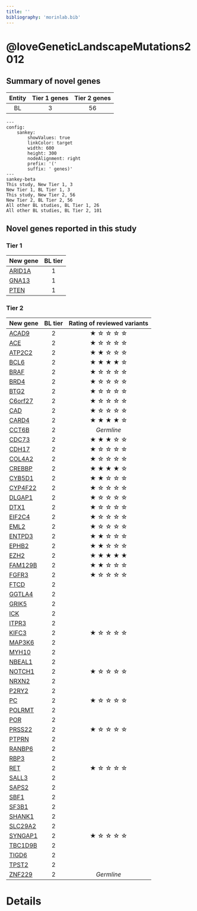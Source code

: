 ```yaml
---
title: ''
bibliography: 'morinlab.bib'
---
```


# @loveGeneticLandscapeMutations2012
## Summary of novel genes

|Entity| Tier 1 genes| Tier 2 genes|
|:-:|:-:|:-:|
|BL|3|56|
```mermaid
---
config:
    sankey:
        showValues: true
        linkColor: target
        width: 600
        height: 300
        nodeAlignment: right
        prefix: '('
        suffix: ' genes)'
---
sankey-beta
This study, New Tier 1, 3
New Tier 1, BL Tier 1, 3
This study, New Tier 2, 56
New Tier 2, BL Tier 2, 56
All other BL studies, BL Tier 1, 26
All other BL studies, BL Tier 2, 101
```

## Novel genes reported in this study

### Tier 1
|New gene|BL tier|
|:-|:-:|
|[ARID1A](../ARID1A)|1 |
|[GNA13](../GNA13)|1 |
|[PTEN](../PTEN)|1 |

### Tier 2
|New gene|BL tier|Rating of reviewed variants|
|:-|:-:|:-:|
|[ACAD9](../ACAD9)|2 |&starf; &star; &star; &star; &star;|
|[ACE](../ACE)|2 |&starf; &star; &star; &star; &star;|
|[ATP2C2](../ATP2C2)|2 |&starf; &starf; &star; &star; &star;|
|[BCL6](../BCL6)|2 |&starf; &starf; &starf; &starf; &star;|
|[BRAF](../BRAF)|2 |&starf; &star; &star; &star; &star;|
|[BRD4](../BRD4)|2 |&starf; &star; &star; &star; &star;|
|[BTG2](../BTG2)|2 |&starf; &star; &star; &star; &star;|
|[C6orf27](../C6orf27)|2 |&starf; &star; &star; &star; &star;|
|[CAD](../CAD)|2 |&starf; &star; &star; &star; &star;|
|[CARD4](../CARD4)|2 |&starf; &starf; &starf; &starf; &star;|
|[CCT6B](../CCT6B)|2 |*Germline*|
|[CDC73](../CDC73)|2 |&starf; &starf; &starf; &star; &star;|
|[CDH17](../CDH17)|2 |&starf; &star; &star; &star; &star;|
|[COL4A2](../COL4A2)|2 |&starf; &star; &star; &star; &star;|
|[CREBBP](../CREBBP)|2 |&starf; &starf; &starf; &starf; &star;|
|[CYB5D1](../CYB5D1)|2 |&starf; &starf; &star; &star; &star;|
|[CYP4F22](../CYP4F22)|2 |&starf; &star; &star; &star; &star;|
|[DLGAP1](../DLGAP1)|2 |&starf; &star; &star; &star; &star;|
|[DTX1](../DTX1)|2|&starf; &star; &star; &star; &star;|
|[EIF2C4](../EIF2C4)|2 |&starf; &star; &star; &star; &star;|
|[EML2](../EML2)|2 |&starf; &star; &star; &star; &star;|
|[ENTPD3](../ENTPD3)|2 |&starf; &starf; &star; &star; &star;|
|[EPHB2](../EPHB2)|2 |&starf; &starf; &star; &star; &star;|
|[EZH2](../EZH2)|2 |&starf; &starf; &starf; &starf; &starf;|
|[FAM129B](../FAM129B)|2 |&starf; &starf; &star; &star; &star;|
|[FGFR3](../FGFR3)|2 |&starf; &star; &star; &star; &star;|
|[FTCD](../FTCD)|2 ||
|[GGTLA4](../GGTLA4)|2 ||
|[GRIK5](../GRIK5)|2 ||
|[ICK](../ICK)|2 ||
|[ITPR3](../ITPR3)|2 ||
|[KIFC3](../KIFC3)|2 |&starf; &star; &star; &star; &star;|
|[MAP3K6](../MAP3K6)|2 ||
|[MYH10](../MYH10)|2 ||
|[NBEAL1](../NBEAL1)|2 ||
|[NOTCH1](../NOTCH1)|2 |&starf; &star; &star; &star; &star;|
|[NRXN2](../NRXN2)|2 ||
|[P2RY2](../P2RY2)|2 ||
|[PC](../PC)|2 |&starf; &star; &star; &star; &star;|
|[POLRMT](../POLRMT)|2 ||
|[POR](../POR)|2 ||
|[PRSS22](../PRSS22)|2 |&starf; &star; &star; &star; &star;|
|[PTPRN](../PTPRN)|2 ||
|[RANBP6](../RANBP6)|2 ||
|[RBP3](../RBP3)|2 ||
|[RET](../RET)|2 |&starf; &star; &star; &star; &star;|
|[SALL3](../SALL3)|2 ||
|[SAPS2](../SAPS2)|2 ||
|[SBF1](../SBF1)|2 ||
|[SF3B1](../SF3B1)|2 ||
|[SHANK1](../SHANK1)|2 ||
|[SLC29A2](../SLC29A2)|2 ||
|[SYNGAP1](../SYNGAP1)|2 |&starf; &star; &star; &star; &star;|
|[TBC1D9B](../TBC1D9B)|2 ||
|[TIGD6](../TIGD6)|2 ||
|[TPST2](../TPST2)|2 ||
|[ZNF229](../ZNF229)|2 |*Germline*|


# Details

